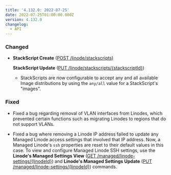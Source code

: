```yaml
---
title: '4.132.0: 2022-07-25'
date: 2022-07-25T01:00:00.000Z
version: 4.132.0
changelog:
  - API
---
```


### Changed

* **StackScript Create** ([POST /linode/stackscripts](https://www.linode.com/docs/api/stackscripts/#stackscript-create))

  **StackScript Update** ([PUT /linode/stackscripts/{stackscriptId}](https://www.linode.com/docs/api/stackscripts/#stackscript-update))
  * StackScripts are now configurable to accept any and all available Image distributions by using the `any/all` value for a StackScript's "images".

### Fixed

* Fixed a bug regarding removal of VLAN interfaces from Linodes, which prevented certain functions such as migrating Linodes to regions that do not support VLANs.

* Fixed a bug where removing a Linode IP address failed to update any Managed Linode access settings that involved that IP address. Now, a Managed Linode's `ssh` properties are reset to their default values in this case. To view and configure Managed Linode SSH settings, use the **Linode's Managed Settings View** ([GET /managed/linode-settings/{linodeId}](/docs/api/managed/#linodes-managed-settings-view)) and **Linode's Managed Settings Update** ([PUT /managed/linode-settings/{linodeId}](/docs/api/managed/#linodes-managed-settings-update)) commands.
